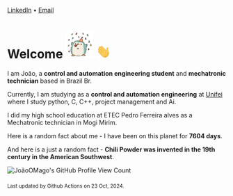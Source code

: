 [LinkedIn](https://www.linkedin.com/in/joão-pedro-gozzoli-b95641301/) &bull;
[Email](joaopedrogozzoli@gmail.com)

# Welcome <img src="happy.gif" height="64px" /> <img src="wave.gif" height="32px" />

I am João, a  **control and automation engineering student** and **mechatronic technician** based in Brazil Br.

Currently, I am studying as a **control and automation engineering** at [Unifei](https://unifei.edu.br) where I study python, C, C++, project management and Ai.

I did my high school education at ETEC Pedro Ferreira alves as a Mechatronic technician in Mogi Mirim.

Here is a random fact about me - I have been on this planet for **7604 days**.

And here is a just a random fact -  **Chili Powder was invented in the 19th century in the American Southwest**.

![JoãoOMago's GitHub Profile View Count](https://komarev.com/ghpvc/?username=JoaoOMago)

<sub>Last updated by Github Actions on 23 Oct, 2024.</sub>
